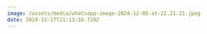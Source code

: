 ```yaml
---
image: /assets/media/whatsapp-image-2024-12-05-at-22.21.21.jpeg
date: 2024-12-17T21:13:16.728Z
---
```

